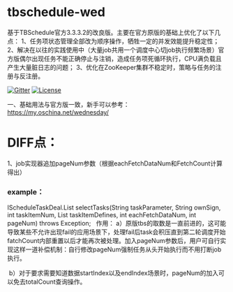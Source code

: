 # tbschedule-wed
基于TBSchedule官方3.3.3.2的改良版。主要在官方原版的基础上优化了以下几点： 1、任务项状态管理全部改为顺序操作，牺牲一定的并发效能提升稳定性； 2、解决在以往的实践使用中（大量job共用一个调度中心切job执行频繁场景）官方版偶尔出现任务不能正确停止与注销，造成任务项死循环执行，CPU满负载且产生大量脏日志的问题； 3、优化在ZooKeeper集群不稳定时，策略与任务的注册与反注册。

[![Gitter](https://badges.gitter.im/wednesday-lj/wed-job.svg)](https://gitter.im/wednesday-lj/wed-job?utm_source=badge&utm_medium=badge&utm_campaign=pr-badge)   [![License](https://img.shields.io/badge/license-Apache%202-4EB1BA.svg)](https://www.apache.org/licenses/LICENSE-2.0.html)

一、基础用法与官方版一致，新手可以参考：https://my.oschina.net/wednesday/

# DIFF点：

1、job实现器追加pageNum参数（根据eachFetchDataNum和FetchCount计算得出）

### example：
IScheduleTaskDeal.List<T> selectTasks(String taskParameter, String ownSign, int taskItemNum, List<TaskItemDefine> taskItemDefines, int eachFetchDataNum, int pageNum) throws Exception;
  
作用：
  a）原版tbs的取数是一直前进的，这可能导致某些不允许出现fail的应用场景下，处理fail后task会积压直到第二轮调度开始fatchCount内部重置以后才能再次被处理。加入pageNum参数后，用户可自行实现这样一道补偿机制：自行修改pageNum强制任务从头开始执行而不用打断job执行。
  
  b）对于要求需要知道数据startIndex以及endIndex场景时，pageNum的加入可以免去totalCount查询操作。
